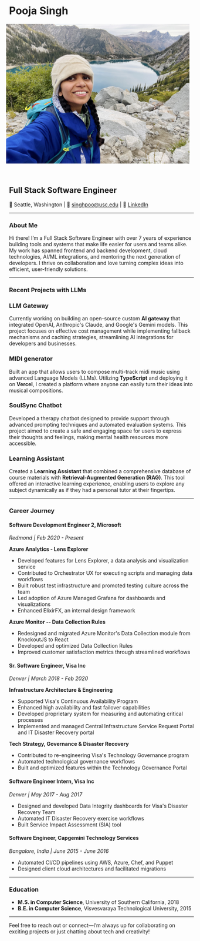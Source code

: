 # Pooja Singh

<div style="display: flex; justify-content: center; gap: 20px;">
  <img src="IMG_1072_Original.jpeg" 
       alt="Colchuck Lake from the top of Aasgard Pass" 
       width="500" height="380" 
       title="Colchuck Lake from the top of Aasgard Pass">
       
  <img src="IMG_8835_Original.jpeg" 
       alt="On the way to the summit of Mt. St. Helens" 
       width="500" height="380" 
       title="On the way to the summit of Mt. St. Helens">
</div>

## Full Stack Software Engineer

📍 Seattle, Washington | 📧 [singhpoo@usc.edu](mailto:singhpoo@usc.edu) | 🔗 [LinkedIn](https://www.linkedin.com/in/singhpoo/)

---

### About Me

Hi there! I’m a Full Stack Software Engineer with over 7 years of experience building tools and systems that make life easier for users and teams alike. My work has spanned frontend and backend development, cloud technologies, AI/ML integrations, and mentoring the next generation of developers. I thrive on collaboration and love turning complex ideas into efficient, user-friendly solutions.

---
### Recent Projects with LLMs

### LLM Gateway
Currently working on building an open-source custom **AI gateway** that integrated OpenAI, Anthropic's Claude, and Google's Gemini models. This project focuses on effective cost management while implementing fallback mechanisms and caching strategies, streamlining AI integrations for developers and businesses.

### MIDI generator
Built an app that allows users to compose multi-track midi music using advanced Language Models (LLMs). Utilizing **TypeScript** and deploying it on **Vercel**, I created a platform where anyone can easily turn their ideas into musical compositions.

### SoulSync Chatbot
Developed a therapy chatbot designed to provide support through advanced prompting techniques and automated evaluation systems. This project aimed to create a safe and engaging space for users to express their thoughts and feelings, making mental health resources more accessible.

### Learning Assistant
Created a **Learning Assistant** that combined a comprehensive database of course materials with **Retrieval-Augmented Generation (RAG)**. This tool offered an interactive learning experience, enabling users to explore any subject dynamically as if they had a personal tutor at their fingertips.

---

### Career Journey

#### Software Development Engineer 2, Microsoft
*Redmond | Feb 2020 - Present*

**Azure Analytics - Lens Explorer**
- Developed features for Lens Explorer, a data analysis and visualization service
- Contributed to Orchestrator UX for executing scripts and managing data workflows
- Built robust test infrastructure and promoted testing culture across the team
- Led adoption of Azure Managed Grafana for dashboards and visualizations
- Enhanced ElixirFX, an internal design framework

**Azure Monitor -- Data Collection Rules**
- Redesigned and migrated Azure Monitor's Data Collection module from KnockoutJS to React
- Developed and optimized Data Collection Rules
- Improved customer satisfaction metrics through streamlined workflows

#### Sr. Software Engineer, Visa Inc
*Denver | March 2018 - Feb 2020*

**Infrastructure Architecture & Engineering**
- Supported Visa's Continuous Availability Program
- Enhanced high availability and fast failover capabilities
- Developed proprietary system for measuring and automating critical processes
- Implemented and managed Central Infrastructure Service Request Portal and IT Disaster Recovery portal

**Tech Strategy, Governance & Disaster Recovery**
- Contributed to re-engineering Visa's Technology Governance program
- Automated technological governance workflows
- Built and optimized features within the Technology Governance Portal

#### Software Engineer Intern, Visa Inc
*Denver | May 2017 - Aug 2017*
- Designed and developed Data Integrity dashboards for Visa's Disaster Recovery Team
- Automated IT Disaster Recovery exercise workflows
- Built Service Impact Assessment (SIA) tool

#### Software Engineer, Capgemini Technology Services
*Bangalore, India | June 2015 - June 2016*
- Automated CI/CD pipelines using AWS, Azure, Chef, and Puppet
- Designed client cloud architectures and facilitated migrations
---

### Education

- **M.S. in Computer Science**, University of Southern California, 2018  
- **B.E. in Computer Science**, Visvesvaraya Technological University, 2015  

---

Feel free to reach out or connect—I’m always up for collaborating on exciting projects or just chatting about tech and creativity!
